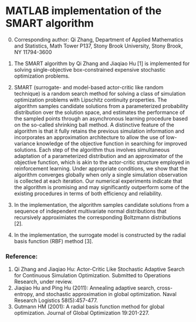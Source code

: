 # MATLAB implementation of the SMART algorithm

0. Corresponding author: Qi Zhang, Department of Applied Mathematics and Statistics, Math Tower P137, Stony Brook University, Stony Brook, NY 11794-3600

1. The SMART algorithm by Qi Zhang and Jiaqiao Hu [1] is implemented for solving single-objective box-constrained expensive stochastic optimization problems.

2. SMART (surrogate- and model-based actor-critic like random technique) is a random search method for solving a class of simulation optimization problems with Lipschitz continuity properties. The algorithm samples candidate solutions from a parameterized probability distribution over the solution space, and estimates the performance of the sampled points through an asynchronous learning procedure based on the so-called shrinking ball method. A distinctive feature of the algorithm is that it fully retains the previous simulation information and incorporates an approximation architecture to allow the use of low-variance knowledge of the objective function in searching for improved solutions. Each step of the algorithm thus involves simultaneous adaptation of a parameterized distribution and an approximator of the objective function, which is akin to the actor-critic structure employed in reinforcement learning. Under appropriate conditions, we show that the algorithm converges globally when only a single simulation observation is collected at each iteration. Our numerical experiments indicate that the algorithm is promising and may significantly outperform some of the existing procedures in terms of both efficiency and reliability.

3. In the implementation, the algorithm samples candidate solutions from a sequence of independent multivariate normal distributions that recursively  approximiates the corresponding Boltzmann distributions [2].

4. In the implementation, the surrogate model is constructed by the radial basis function (RBF) method [3].

### Reference:
1. Qi Zhang and Jiaqiao Hu: Actor-Critic Like Stochastic Adaptive Search for Continuous Simulation Optimization. Submitted to Operations Research, under review.
2. Jiaqiao Hu and Ping Hu (2011): Annealing adaptive search, cross-entropy, and stochastic approximation in global optimization. Naval Research Logistics 58(5):457-477.
3. Gutmann HM (2001): A radial basis function method for global optimization. Journal of Global Optimization 19:201-227.
